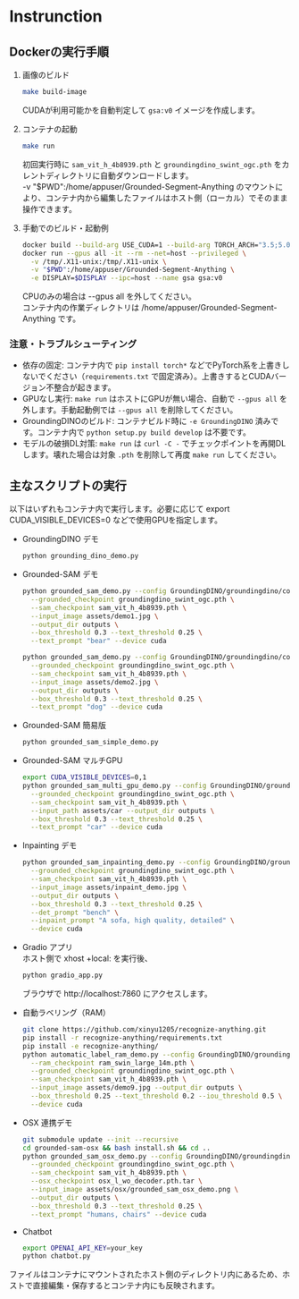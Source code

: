 # Instrunction

## Dockerの実行手順

1. 画像のビルド  
   ```bash
   make build-image
   ```
   CUDAが利用可能かを自動判定して `gsa:v0` イメージを作成します。

2. コンテナの起動  
   ```bash
   make run
   ```
   初回実行時に `sam_vit_h_4b8939.pth` と `groundingdino_swint_ogc.pth` をカレントディレクトリに自動ダウンロードします。  
   -v "$PWD":/home/appuser/Grounded-Segment-Anything のマウントにより、コンテナ内から編集したファイルはホスト側（ローカル）でそのまま操作できます。

3. 手動でのビルド・起動例  

   ```bash
   docker build --build-arg USE_CUDA=1 --build-arg TORCH_ARCH="3.5;5.0;6.0;6.1;7.0;7.5;8.0;8.6+PTX" -t gsa:v0 .
   docker run --gpus all -it --rm --net=host --privileged \
     -v /tmp/.X11-unix:/tmp/.X11-unix \
     -v "$PWD":/home/appuser/Grounded-Segment-Anything \
     -e DISPLAY=$DISPLAY --ipc=host --name gsa gsa:v0
   ```
   CPUのみの場合は --gpus all を外してください。  
   コンテナ内の作業ディレクトリは /home/appuser/Grounded-Segment-Anything です。

### 注意・トラブルシューティング
- 依存の固定: コンテナ内で `pip install torch*` などでPyTorch系を上書きしないでください（`requirements.txt` で固定済み）。上書きするとCUDAバージョン不整合が起きます。
- GPUなし実行: `make run` はホストにGPUが無い場合、自動で `--gpus all` を外します。手動起動例では `--gpus all` を削除してください。
- GroundingDINOのビルド: コンテナビルド時に `-e GroundingDINO` 済みです。コンテナ内で `python setup.py build develop` は不要です。
- モデルの破損DL対策: `make run` は `curl -C -` でチェックポイントを再開DLします。壊れた場合は対象 `.pth` を削除して再度 `make run` してください。

## 主なスクリプトの実行

以下はいずれもコンテナ内で実行します。必要に応じて export CUDA_VISIBLE_DEVICES=0 などで使用GPUを指定します。

- GroundingDINO デモ  
  ```bash
  python grounding_dino_demo.py
  ```

- Grounded-SAM デモ  
  ```bash
  python grounded_sam_demo.py --config GroundingDINO/groundingdino/config/GroundingDINO_SwinT_OGC.py \
    --grounded_checkpoint groundingdino_swint_ogc.pth \
    --sam_checkpoint sam_vit_h_4b8939.pth \
    --input_image assets/demo1.jpg \
    --output_dir outputs \
    --box_threshold 0.3 --text_threshold 0.25 \
    --text_prompt "bear" --device cuda
  ```
  ```bash
  python grounded_sam_demo.py --config GroundingDINO/groundingdino/config/GroundingDINO_SwinT_OGC.py \
    --grounded_checkpoint groundingdino_swint_ogc.pth \
    --sam_checkpoint sam_vit_h_4b8939.pth \
    --input_image assets/demo2.jpg \
    --output_dir outputs \
    --box_threshold 0.3 --text_threshold 0.25 \
    --text_prompt "dog" --device cuda
  ```
- Grounded-SAM 簡易版  
  ```bash
  python grounded_sam_simple_demo.py
  ```

- Grounded-SAM マルチGPU  
  ```bash
  export CUDA_VISIBLE_DEVICES=0,1
  python grounded_sam_multi_gpu_demo.py --config GroundingDINO/groundingdino/config/GroundingDINO_SwinT_OGC.py \
    --grounded_checkpoint groundingdino_swint_ogc.pth \
    --sam_checkpoint sam_vit_h_4b8939.pth \
    --input_path assets/car --output_dir outputs \
    --box_threshold 0.3 --text_threshold 0.25 \
    --text_prompt "car" --device cuda
  ```

- Inpainting デモ  
  ```bash
  python grounded_sam_inpainting_demo.py --config GroundingDINO/groundingdino/config/GroundingDINO_SwinT_OGC.py \
    --grounded_checkpoint groundingdino_swint_ogc.pth \
    --sam_checkpoint sam_vit_h_4b8939.pth \
    --input_image assets/inpaint_demo.jpg \
    --output_dir outputs \
    --box_threshold 0.3 --text_threshold 0.25 \
    --det_prompt "bench" \
    --inpaint_prompt "A sofa, high quality, detailed" \
    --device cuda
  ```

- Gradio アプリ  
  ホスト側で xhost +local: を実行後、  
  ```bash
  python gradio_app.py
  ```
  ブラウザで http://localhost:7860 にアクセスします。

- 自動ラベリング（RAM）  
  ```bash
  git clone https://github.com/xinyu1205/recognize-anything.git
  pip install -r recognize-anything/requirements.txt
  pip install -e recognize-anything/
  python automatic_label_ram_demo.py --config GroundingDINO/groundingdino/config/GroundingDINO_SwinT_OGC.py \
    --ram_checkpoint ram_swin_large_14m.pth \
    --grounded_checkpoint groundingdino_swint_ogc.pth \
    --sam_checkpoint sam_vit_h_4b8939.pth \
    --input_image assets/demo9.jpg --output_dir outputs \
    --box_threshold 0.25 --text_threshold 0.2 --iou_threshold 0.5 \
    --device cuda
  ```

- OSX 連携デモ  
  ```bash
  git submodule update --init --recursive
  cd grounded-sam-osx && bash install.sh && cd ..
  python grounded_sam_osx_demo.py --config GroundingDINO/groundingdino/config/GroundingDINO_SwinT_OGC.py \
    --grounded_checkpoint groundingdino_swint_ogc.pth \
    --sam_checkpoint sam_vit_h_4b8939.pth \
    --osx_checkpoint osx_l_wo_decoder.pth.tar \
    --input_image assets/osx/grounded_sam_osx_demo.png \
    --output_dir outputs \
    --box_threshold 0.3 --text_threshold 0.25 \
    --text_prompt "humans, chairs" --device cuda
  ```

- Chatbot  
  ```bash
  export OPENAI_API_KEY=your_key
  python chatbot.py
  ```

ファイルはコンテナにマウントされたホスト側のディレクトリ内にあるため、ホストで直接編集・保存するとコンテナ内にも反映されます。
